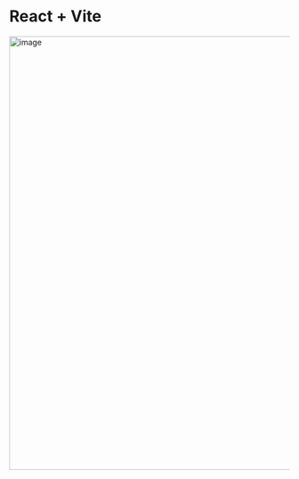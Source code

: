 # React + Vite

<img width="779" alt="image" src="https://github.com/FatmanurGebesoglu/shopping-cart-vite/assets/76436684/61f107ae-1c20-4d2f-b9a8-3eaa5f130043">

